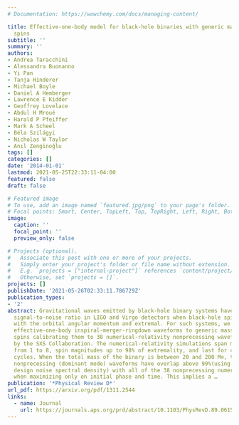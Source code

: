 ```yaml
---
# Documentation: https://wowchemy.com/docs/managing-content/

title: Effective-one-body model for black-hole binaries with generic mass ratios and
  spins
subtitle: ''
summary: ''
authors:
- Andrea Taracchini
- Alessandra Buonanno
- Yi Pan
- Tanja Hinderer
- Michael Boyle
- Daniel A Hemberger
- Lawrence E Kidder
- Geoffrey Lovelace
- Abdul H Mroué
- Harald P Pfeiffer
- Mark A Scheel
- Béla Szilágyi
- Nicholas W Taylor
- Anıl Zenginoğlu
tags: []
categories: []
date: '2014-01-01'
lastmod: 2021-05-25T22:33:11-04:00
featured: false
draft: false

# Featured image
# To use, add an image named `featured.jpg/png` to your page's folder.
# Focal points: Smart, Center, TopLeft, Top, TopRight, Left, Right, BottomLeft, Bottom, BottomRight.
image:
  caption: ''
  focal_point: ''
  preview_only: false

# Projects (optional).
#   Associate this post with one or more of your projects.
#   Simply enter your project's folder or file name without extension.
#   E.g. `projects = ["internal-project"]` references `content/project/deep-learning/index.md`.
#   Otherwise, set `projects = []`.
projects: []
publishDate: '2021-05-26T02:33:11.786729Z'
publication_types:
- '2'
abstract: Gravitational waves emitted by black-hole binary systems have the highest
  signal-to-noise ratio in LIGO and Virgo detectors when black-hole spins are aligned
  with the orbital angular momentum and extremal. For such systems, we extend the
  effective-one-body inspiral-merger-ringdown waveforms to generic mass ratios and
  spins calibrating them to 38 numerical-relativity nonprecessing waveforms produced
  by the SXS Collaboration. The numerical-relativity simulations span mass ratios
  from 1 to 8, spin magnitudes up to 98% of extremality, and last for 40 to 60 gravitational-wave
  cycles. When the total mass of the binary is between 20 and 200 M⊙, the effective-one-body
  nonprecessing (dominant mode) waveforms have overlap above 99%(using the advanced-LIGO
  design noise spectral density) with all of the 38 nonprecessing numerical waveforms,
  when maximizing only on initial phase and time. This implies a …
publication: '*Physical Review D*'
url_pdf: https://arxiv.org/pdf/1311.2544
links:
  - name: Journal
    url: https://journals.aps.org/prd/abstract/10.1103/PhysRevD.89.061502
---
```

